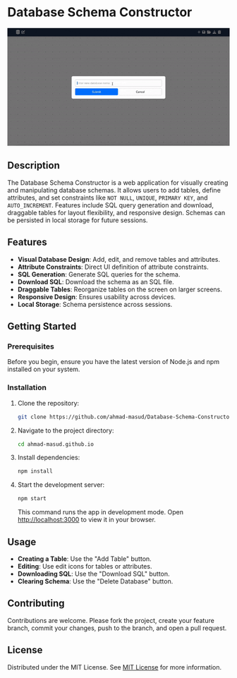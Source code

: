 # Database Schema Constructor
![DBSC](/resources/dbsc.gif)

## Description
The Database Schema Constructor is a web application for visually creating and manipulating database schemas. It allows users to add tables, define attributes, and set constraints like `NOT NULL`, `UNIQUE`, `PRIMARY KEY`, and `AUTO_INCREMENT`. Features include SQL query generation and download, draggable tables for layout flexibility, and responsive design. Schemas can be persisted in local storage for future sessions.

## Features
- **Visual Database Design**: Add, edit, and remove tables and attributes.
- **Attribute Constraints**: Direct UI definition of attribute constraints.
- **SQL Generation**: Generate SQL queries for the schema.
- **Download SQL**: Download the schema as an SQL file.
- **Draggable Tables**: Reorganize tables on the screen on larger screens.
- **Responsive Design**: Ensures usability across devices.
- **Local Storage**: Schema persistence across sessions.

## Getting Started

### Prerequisites
Before you begin, ensure you have the latest version of Node.js and npm installed on your system.

### Installation
1. Clone the repository:
   ```bash
   git clone https://github.com/ahmad-masud/Database-Schema-Constructor
   ```
2. Navigate to the project directory:
   ```bash
   cd ahmad-masud.github.io
   ```
3. Install dependencies:
   ```bash
   npm install
   ```
4. Start the development server:
   ```bash
   npm start
   ```
   This command runs the app in development mode. Open [http://localhost:3000](http://localhost:3000) to view it in your browser.
   
## Usage
- **Creating a Table**: Use the "Add Table" button.
- **Editing**: Use edit icons for tables or attributes.
- **Downloading SQL**: Use the "Download SQL" button.
- **Clearing Schema**: Use the "Delete Database" button.

## Contributing
Contributions are welcome. Please fork the project, create your feature branch, commit your changes, push to the branch, and open a pull request.

## License
Distributed under the MIT License. See [MIT License](LICENSE) for more information.